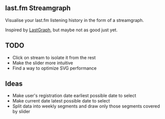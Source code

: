 last.fm Streamgraph
-------------------

Visualise your last.fm listening history in the form of a streamgraph.

Inspired by [LastGraph](http://lastgraph.aeracode.org/), but maybe not as good just yet.

## TODO

* Click on stream to isolate it from the rest
* Make the slider more intuitive
* Find a way to optimize SVG performance

## Ideas

* Make user's registration date earliest possible date to select
* Make current date latest possible date to select
* Split data into weekly segments and draw only those segments covered by slider
